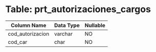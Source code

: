 # Table: prt_autorizaciones_cargos

| Column Name | Data Type | Nullable |
|-------------|-----------|----------|
| cod_autorizacion | varchar | NO |
| cod_car | char | NO |
